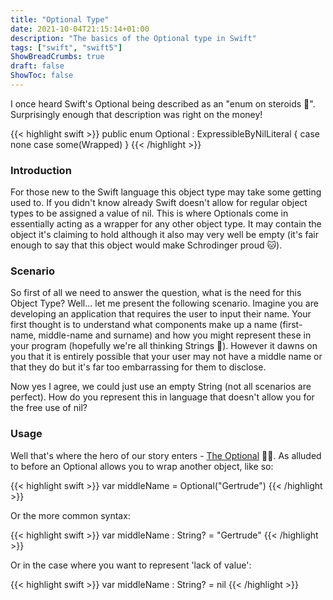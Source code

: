 ```yaml
---
title: "Optional Type"
date: 2021-10-04T21:15:14+01:00
description: "The basics of the Optional type in Swift"
tags: ["swift", "swift5"]
ShowBreadCrumbs: true
draft: false
ShowToc: false
---
```


I once heard Swift's Optional being described as an "enum on steroids 💪". 
Surprisingly enough that description was right on the money!

{{< highlight swift >}}
public enum Optional<Wrapped> : ExpressibleByNilLiteral {
    case none
    case some(Wrapped)
}
{{< /highlight >}}

### Introduction 

For those new to the Swift language this object type may take some getting used to. If you didn't know already Swift doesn't allow for regular object types to be assigned a value of nil. This is where Optionals come in essentially acting as a wrapper for any other object type. It may contain the object it's claiming to hold although it also may very well be empty (it's fair enough to say that this object would make Schrodinger proud 🐱). 

### Scenario

So first of all we need to answer the question, what is the need for this Object Type? Well... let me present the following scenario. Imagine you are developing an application that requires the user to input their name. Your first thought is to understand what components make up a name (first-name, middle-name and surname) and how you might represent these in your program (hopefully we're all thinking Strings 🤞). However it dawns on you that it is entirely possible that your user may not have a middle name or that they do but it's far too embarrassing for them to disclose. 

Now yes I agree, we could just use an empty String (not all scenarios are perfect).  How do you represent this in language that doesn't allow you for the free use of nil? 

### Usage

Well that's where the hero of our story enters - [The Optional](https://www.youtube.com/watch?v=A_HjMIjzyMU) 🦸‍♂️. As alluded to before an Optional allows you to wrap another object, like so: 

{{< highlight swift >}}
var middleName = Optional("Gertrude")
{{< /highlight >}}

Or the more common syntax: 

{{< highlight swift >}}
var middleName : String? = "Gertrude"
{{< /highlight >}}

Or in the case where you want to represent 'lack of value':

{{< highlight swift >}}
var middleName : String? = nil
{{< /highlight >}}